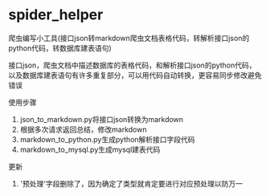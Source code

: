 # spider_helper
爬虫编写小工具(接口json转markdown爬虫文档表格代码，转解析接口json的python代码，转数据库建表语句)

接口json，爬虫文档中描述数据库的表格代码，和解析接口json的python代码，以及数据库建表语句有许多重复部分，可以用代码自动转换，更容易同步修改避免错误

使用步骤
1. json_to_markdown.py将接口json转换为markdown
2. 根据多次请求返回总结，修改markdown
3. markdown_to_python.py生成python解析接口字段代码
4. markdown_to_mysql.py生成mysql建表代码

更新
1. '预处理'字段删除了，因为确定了类型就肯定要进行对应预处理以防万一

